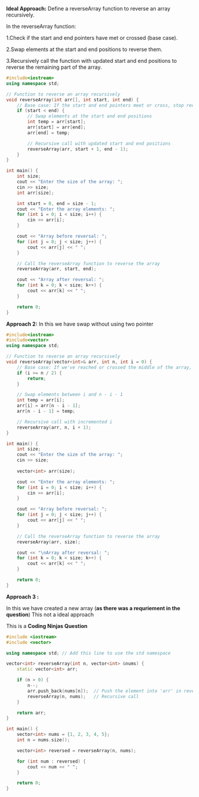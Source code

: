 **Ideal Approach:**
Define a reverseArray function to reverse an array recursively.

In the reverseArray function:

1.Check if the start and end pointers have met or crossed (base case).

2.Swap elements at the start and end positions to reverse them.

3.Recursively call the function with updated start and end positions to reverse the remaining part of the array.

```cpp
#include<iostream>
using namespace std;

// Function to reverse an array recursively
void reverseArray(int arr[], int start, int end) {
    // Base case: If the start and end pointers meet or cross, stop recursion
    if (start < end) {
        // Swap elements at the start and end positions
        int temp = arr[start];
        arr[start] = arr[end];
        arr[end] = temp;

        // Recursive call with updated start and end positions
        reverseArray(arr, start + 1, end - 1);
    }
}

int main() {
    int size;
    cout << "Enter the size of the array: ";
    cin >> size;
    int arr[size];

    int start = 0, end = size - 1;
    cout << "Enter the array elements: ";
    for (int i = 0; i < size; i++) {
        cin >> arr[i];
    }

    cout << "Array before reversal: ";
    for (int j = 0; j < size; j++) {
        cout << arr[j] << " ";
    }

    // Call the reverseArray function to reverse the array
    reverseArray(arr, start, end);

    cout << "Array after reversal: ";
    for (int k = 0; k < size; k++) {
        cout << arr[k] << " ";
    }

    return 0;
}
```

**Approach 2:** 
In this we have swap without using two pointer 

```cpp
#include<iostream>
#include<vector>
using namespace std;

// Function to reverse an array recursively
void reverseArray(vector<int>& arr, int n, int i = 0) {
    // Base case: If we've reached or crossed the middle of the array, stop recursion
    if (i >= n / 2) {
        return;
    }

    // Swap elements between i and n - i - 1
    int temp = arr[i];
    arr[i] = arr[n - i - 1];
    arr[n - i - 1] = temp;

    // Recursive call with incremented i
    reverseArray(arr, n, i + 1);
}

int main() {
    int size;
    cout << "Enter the size of the array: ";
    cin >> size;
    
    vector<int> arr(size);

    cout << "Enter the array elements: ";
    for (int i = 0; i < size; i++) {
        cin >> arr[i];
    }

    cout << "Array before reversal: ";
    for (int j = 0; j < size; j++) {
        cout << arr[j] << " ";
    }

    // Call the reverseArray function to reverse the array
    reverseArray(arr, size);

    cout << "\nArray after reversal: ";
    for (int k = 0; k < size; k++) {
        cout << arr[k] << " ";
    }

    return 0;
}
```

**Approach 3 :**

In this we have created a new array (**as there was a requriement in the question**)
This not a ideal approach


This is a **Coding Ninjas Question**
```cpp
#include <iostream>
#include <vector>

using namespace std; // Add this line to use the std namespace

vector<int> reverseArray(int n, vector<int> &nums) {
    static vector<int> arr;

    if (n > 0) {
        n--;
        arr.push_back(nums[n]);  // Push the element into 'arr' in reverse order
        reverseArray(n, nums);   // Recursive call
    }

    return arr;
}

int main() {
    vector<int> nums = {1, 2, 3, 4, 5};
    int n = nums.size();

    vector<int> reversed = reverseArray(n, nums);

    for (int num : reversed) {
        cout << num << " ";
    }

    return 0;
}
```
